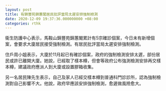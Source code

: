 ```yaml
---
layout: post
title: 有錦豐苑錦蕙閣居民批評當局太遲安排強制檢測
date: 2020-12-09 19:37:36.000000000 +08:00
categories: rthk
---
```


衞生防護中心表示，馬鞍山錦豐苑錦蕙閣累計有5宗確診個案，今日未有新增個案，會要求大廈居民接受強制檢測。有居民批評當局太遲安排強制檢測。

住戶周小姐表示，大廈於11月起已有確診個案，政府的強制檢測安排太遲，部份居民或許已離開大廈。她說，已經取了樣本樽，但會等政府公布強測檢測安排再交樣本樽，建議政府應派人到大廈或設置膠箱收集。

另一名居民陳先生表示，自己及家人已經交樣本樽到普通科門診診所，認為強制檢測對自己影響不大。他說，政府早應該安排強制檢測，愈遲做風險愈大。

